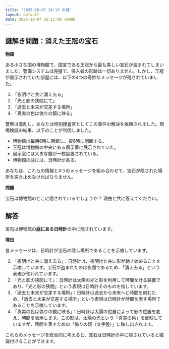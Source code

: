 ```yaml
---
title: "2025-10-07 16:13 の謎"
layout: default
date: 2025-10-07 16:13:00 +0900
---
```

## 謎解き問題：消えた王冠の宝石

**物語**

ある小さな国の博物館で、国宝である王冠から最も美しい宝石が盗まれてしまいました。警備システムは完璧で、侵入者の形跡は一切ありません。しかし、王冠が展示されていた部屋には、以下の4つの奇妙なメッセージが残されていました。

1.  「夜明けと共に消え去る」
2.  「光と影の狭間にて」
3.  「過去と未来が交差する場所」
4.  「真実の色は偽りの鏡に映る」

警察は混乱し、あなたは特別捜査官としてこの事件の解決を依頼されました。現場検証の結果、以下のことが判明しました。

*   博物館は毎朝6時に開館し、夜6時に閉館する。
*   王冠は博物館の中央にある展示室に展示されていた。
*   展示室には大きな鏡が一枚設置されている。
*   博物館の庭には、日時計がある。

あなたは、これらの情報と4つのメッセージを組み合わせて、宝石が隠された場所を突き止めなければなりません。

**問題**

宝石は博物館のどこに隠されているでしょうか？ 理由と共に答えてください。

## 解答

宝石は博物館の**庭にある日時計**の中に隠されています。

**理由**

各メッセージは、日時計が宝石の隠し場所であることを示唆しています。

1.  「夜明けと共に消え去る」：日時計は、夜明けと共に影が動き始めることを示唆しています。宝石が盗まれたのは夜間であるため、「消え去る」という表現が使われています。
2.  「光と影の狭間にて」：日時計は太陽の光と影を利用して時間を計る装置であり、「光と影の狭間」という表現は日時計そのものを指しています。
3.  「過去と未来が交差する場所」：日時計は過去から未来へと時間を刻むため、「過去と未来が交差する場所」という表現は日時計が時間を表す場所であることを示唆しています。
4.  「真実の色は偽りの鏡に映る」：日時計は太陽の位置によって影の位置を変え、時間を表示します。この影は、太陽の光という「真実の色」を反映していますが、時間を表すための「偽りの鏡（文字盤）」に映し出されます。

これらのメッセージを総合的に考えると、宝石は日時計の中に隠されていると結論付けることができます。
